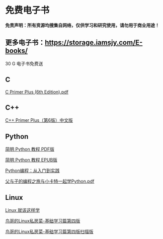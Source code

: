 # 免费电子书
**免责声明：所有资源均搜集自网络，仅供学习和研究使用，请勿用于商业用途！**

## 更多电子书：https://storage.iamsjy.com/E-books/  
30 G 电子书免费送
## C
[C Primer Plus (6th Edition).pdf](https://iamsjy.coding.net/s/ae9154e8-271f-4072-94b0-27f736c442c1)

## C++
[C++ Primer Plus（第6版）中文版](https://github.com/hmsjy2017/free-ebooks/releases/download/v6-zh_CN/C++Primer-Plus-v6-zh_CN.pdf)

## Python
[简明 Python 教程 PDF版](https://iamsjy.coding.net/s/a870e9b1-decd-479d-bcc1-7bd7a4fcc75c)

[简明 Python 教程 EPUB版](https://iamsjy.coding.net/s/58f09f34-070f-4325-88cc-d70eb3318cf0)

[Python编程：从入门到实践](https://iamsjy.coding.net/s/9cbd64c7-3b88-4f82-90b6-434ecf938d93)

[父与子的编程之旅与小卡特一起学Python.pdf](https://iamsjy.coding.net/s/39bf60c4-ee28-4145-ae55-3a981aab9761)

## Linux
[Linux 就该这样学](https://iamsjy.coding.net/s/edeb17d3-375d-4111-ab5b-5accc9e39bef)

[鸟哥的Linux私房菜-基础学习篇第四版](https://iamsjy.coding.net/s/a0116800-bd1e-4422-a189-ff6e36bb5602)

[鸟哥的Linux私房菜-基础学习篇第四版扫描版](https://iamsjy.coding.net/s/f89bc1c4-2175-46bb-8f87-2fde53504740)
